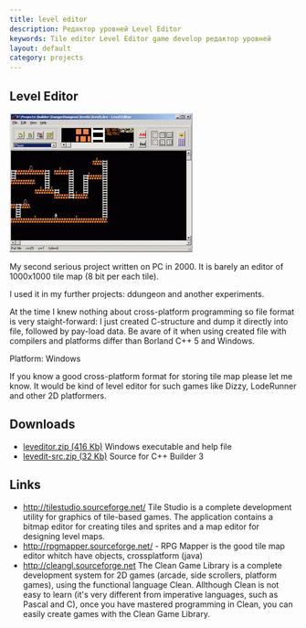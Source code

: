 ```yaml
---
title: level editor
description: Редактор уровней Level Editor
keywords: Tile editor Level Editor game develop редактор уровней
layout: default
category: projects
---
```

 
Level Editor
--

![Level Editor screenshot](img/levedit.png) 
 
My second serious project written on PC in 2000.
It is barely an editor of 1000x1000 tile map (8 bit per each tile).

I used it in my further projects: ddungeon and another experiments.

At the time I knew nothing about cross-platform programming
so file format is very staight-forward: I just created C-structure
and dump it directly into file, followed by pay-load data.
Be avare of it when using created file with compilers and platforms
differ than Borland C++ 5 and Windows.

Platform: Windows

If you know a good cross-platform format for storing tile map
please let me know. It would be kind of level editor for such games
like Dizzy, LodeRunner and other 2D platformers.
 
Downloads
---

 - <a href="../files/leveditor.zip">leveditor.zip (416 Kb)</a>
     Windows executable and help file
 - <a href="../files/levedit-src.zip">levedit-src.zip (32 Kb)</a>
    Source for C++ Builder 3
  
Links
---

 - <a href="http://tilestudio.sourceforge.net/">http://tilestudio.sourceforge.net/</a>
     Tile Studio is a complete development utility for
  graphics of tile-based games. The application contains a bitmap
  editor for creating tiles and sprites and a map editor for designing
  level maps.
 - <a href="http://rpgmapper.sourceforge.net/">http://rpgmapper.sourceforge.net/</a> -  RPG Mapper is the good tile map editor whitch have objects, crossplatform (java)
 - <a href="http://cleangl.sourceforge.net">http://cleangl.sourceforge.net</a>
  The Clean Game Library is a complete development system for 2D
  games (arcade, side scrollers, platform games), using the functional
  language Clean. Allthough Clean is not easy to learn (it's very
  different from imperative languages, such as Pascal and C), once you
  have mastered programming in Clean, you can easily create games with
  the Clean Game Library.
